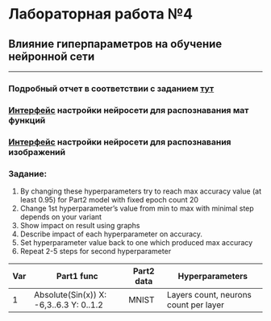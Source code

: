 # Лабораторная работа №4 
## Влияние гиперпараметров на обучение нейронной сети
___
### Подробный отчет в соответствии с заданием [тут](/AI_4/Report4.pdf)
### [Интерфейс](/AI_4/Lab4_Part1.ipynb) настройки нейросети для распознавания мат функций
### [Интерфейс](/AI_4/Lab4_Part2.ipynb) настройки нейросети для распознавания изображений
### Задание: 
1) By changing these hyperparameters try to reach max accuracy value (at least 0.95) for Part2 model with fixed epoch count 20
2) Change 1st hyperparameter’s value from min to max with minimal step depends on your variant 
3) Show impact on result using graphs
4) Describe impact of each hyperparameter on accuracy.
5) Set hyperparameter value back to one which produced max accuracy
6) Repeat 2-5 steps for second hyperparameter  

|  Var  |  Part1 func  |  Part2 data |  Hyperparameters |  
| ----- | ------------ | ----------- | ---------------- |  
| 1 | Absolute(Sin(x)) X: -6,3..6.3 Y: 0..1.2 | MNIST | Layers count, neurons count per layer |
